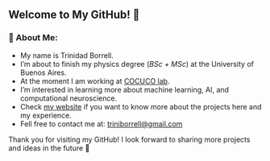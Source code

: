 ## Welcome to My GitHub! 👋

### 🔬 About Me:
- My name is Trinidad Borrell.
- I’m about to finish my physics degree (_BSc + MSc_) at the University of Buenos Aires.
- At the moment I am working at [COCUCO lab](https://www.cocucolab.org/).
- I’m interested in learning more about machine learning, AI, and computational neuroscience.
- Check [my website](https://trinidadborrell.github.io/) if you want to know more about the projects here and my experience.
- Fell free to contact me at: [triniborrell@gmail.com](mailto:triniborrell@gmail.com)
  
Thank you for visiting my GitHub! I look forward to sharing more projects and ideas in the future :brain: 




